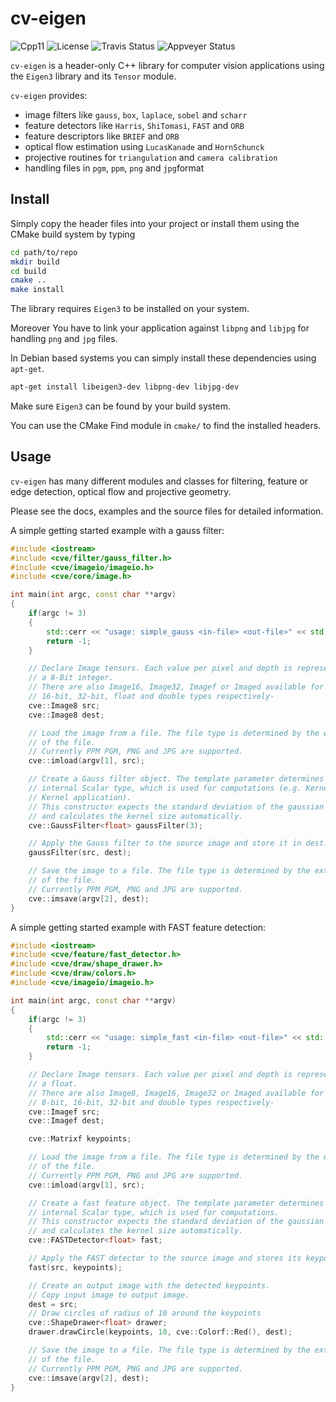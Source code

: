# cv-eigen

![Cpp11](https://img.shields.io/badge/C%2B%2B-11-blue.svg)
![License](https://img.shields.io/packagist/l/doctrine/orm.svg)
![Travis Status](https://travis-ci.org/Rookfighter/cv-eigen.svg?branch=master)
![Appveyer Status](https://ci.appveyor.com/api/projects/status/oskru1t4q55s4uxa?svg=true)

```cv-eigen``` is a header-only C++ library for computer vision applications
using the ```Eigen3``` library and its ```Tensor``` module.

```cv-eigen``` provides:

* image filters like ```gauss```, ```box```, ```laplace```, ```sobel``` and ```scharr```
* feature detectors like ```Harris```, ```ShiTomasi```, ```FAST``` and ```ORB```
* feature descriptors like ```BRIEF``` and ```ORB```
* optical flow estimation using ```LucasKanade``` and ```HornSchunck```
* projective routines for ```triangulation``` and ```camera calibration```
* handling files in  ```pgm```, ```ppm```, ```png``` and ```jpg```format


## Install

Simply copy the header files into your project or install them using
the CMake build system by typing

```bash
cd path/to/repo
mkdir build
cd build
cmake ..
make install
```

The library requires ```Eigen3``` to be installed on your system.

Moreover You have to link your application against ```libpng``` and
```libjpg``` for handling ```png``` and ```jpg``` files.

In Debian based systems you can simply install these dependencies using ```apt-get```.

```bash
apt-get install libeigen3-dev libpng-dev libjpg-dev
```

Make sure ```Eigen3``` can be found by your build system.

You can use the CMake Find module in ```cmake/``` to find the installed headers.

## Usage

```cv-eigen``` has many different modules and classes for filtering, feature or
edge detection, optical flow and projective geometry.

Please see the docs, examples and the source files for detailed information.

A simple getting started example with a gauss filter:

```cpp
#include <iostream>
#include <cve/filter/gauss_filter.h>
#include <cve/imageio/imageio.h>
#include <cve/core/image.h>

int main(int argc, const char **argv)
{
    if(argc != 3)
    {
        std::cerr << "usage: simple_gauss <in-file> <out-file>" << std::endl;
        return -1;
    }

    // Declare Image tensors. Each value per pixel and depth is representd by
    // a 8-Bit integer.
    // There are also Image16, Image32, Imagef or Imaged available for
    // 16-bit, 32-bit, float and double types respectively-
    cve::Image8 src;
    cve::Image8 dest;

    // Load the image from a file. The file type is determined by the extension
    // of the file.
    // Currently PPM PGM, PNG and JPG are supported.
    cve::imload(argv[1], src);

    // Create a Gauss filter object. The template parameter determines the
    // internal Scalar type, which is used for computations (e.g. Kernel and
    // Kernel application).
    // This constructor expects the standard deviation of the gaussian function
    // and calculates the kernel size automatically.
    cve::GaussFilter<float> gaussFilter(3);

    // Apply the Gauss filter to the source image and store it in dest.
    gaussFilter(src, dest);

    // Save the image to a file. The file type is determined by the extension
    // of the file.
    // Currently PPM PGM, PNG and JPG are supported.
    cve::imsave(argv[2], dest);
}
```

A simple getting started example with FAST feature detection:

```cpp
#include <iostream>
#include <cve/feature/fast_detector.h>
#include <cve/draw/shape_drawer.h>
#include <cve/draw/colors.h>
#include <cve/imageio/imageio.h>

int main(int argc, const char **argv)
{
    if(argc != 3)
    {
        std::cerr << "usage: simple_fast <in-file> <out-file>" << std::endl;
        return -1;
    }

    // Declare Image tensors. Each value per pixel and depth is representd by
    // a float.
    // There are also Image8, Image16, Image32 or Imaged available for
    // 8-bit, 16-bit, 32-bit and double types respectively-
    cve::Imagef src;
    cve::Imagef dest;

    cve::Matrixf keypoints;

    // Load the image from a file. The file type is determined by the extension
    // of the file.
    // Currently PPM PGM, PNG and JPG are supported.
    cve::imload(argv[1], src);

    // Create a fast feature object. The template parameter determines the
    // internal Scalar type, which is used for computations.
    // This constructor expects the standard deviation of the gaussian function
    // and calculates the kernel size automatically.
    cve::FASTDetector<float> fast;

    // Apply the FAST detector to the source image and stores its keypoints.
    fast(src, keypoints);

    // Create an output image with the detected keypoints.
    // Copy input image to output image.
    dest = src;
    // Draw circles of radius of 10 around the keypoints
    cve::ShapeDrawer<float> drawer;
    drawer.drawCircle(keypoints, 10, cve::Colorf::Red(), dest);

    // Save the image to a file. The file type is determined by the extension
    // of the file.
    // Currently PPM PGM, PNG and JPG are supported.
    cve::imsave(argv[2], dest);
}
```
